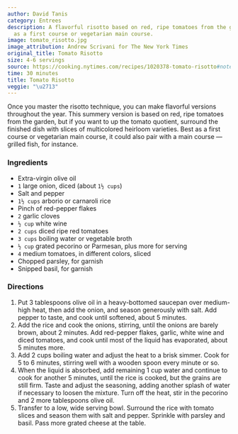 ```yaml
---
author: David Tanis
category: Entrees
description: A flavorful risotto based on red, ripe tomatoes from the garden. Best
  as a first course or vegetarian main course.
image: tomato_risotto.jpg
image_attribution: Andrew Scrivani for The New York Times
original_title: Tomato Risotto
size: 4-6 servings
source: https://cooking.nytimes.com/recipes/1020378-tomato-risotto#notes_section
time: 30 minutes
title: Tomato Risotto
veggie: "\u2713"
---
```

Once you master the risotto technique, you can make flavorful versions throughout the year. This summery version is based on red, ripe tomatoes from the garden, but if you want to up the tomato quotient, surround the finished dish with slices of multicolored heirloom varieties. Best as a first course or vegetarian main course, it could also pair with a main course — grilled fish, for instance.

### Ingredients

* Extra-virgin olive oil
* `1` large onion, diced (about `1½ cups`)
* Salt and pepper
* `1½ cups` arborio or carnaroli rice
* Pinch of red-pepper flakes
* `2` garlic cloves
* `½ cup` white wine
* `2 cups` diced ripe red tomatoes
* `3 cups` boiling water or vegetable broth
* `½ cup` grated pecorino or Parmesan, plus more for serving
* `4` medium tomatoes, in different colors, sliced
* Chopped parsley, for garnish
* Snipped basil, for garnish

### Directions

1. Put 3 tablespoons olive oil in a heavy-bottomed saucepan over medium-high heat, then add the onion, and season generously with salt. Add pepper to taste, and cook until softened, about 5 minutes.
2. Add the rice and cook the onions, stirring, until the onions are barely brown, about 2 minutes. Add red-pepper flakes, garlic, white wine and diced tomatoes, and cook until most of the liquid has evaporated, about 5 minutes more.
3. Add 2 cups boiling water and adjust the heat to a brisk simmer. Cook for 5 to 6 minutes, stirring well with a wooden spoon every minute or so.
4. When the liquid is absorbed, add remaining 1 cup water and continue to cook for another 5 minutes, until the rice is cooked, but the grains are still firm. Taste and adjust the seasoning, adding another splash of water if necessary to loosen the mixture. Turn off the heat, stir in the pecorino and 2 more tablespoons olive oil.
5. Transfer to a low, wide serving bowl. Surround the rice with tomato slices and season them with salt and pepper. Sprinkle with parsley and basil. Pass more grated cheese at the table.